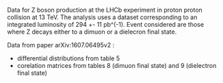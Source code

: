Data for Z boson production at the LHCb experiment in proton proton collision at 13 TeV.
The analysis uses a dataset corresponding to an integrated luminosity of 294 +- 11 pb^(-1).
Event considered are those where Z decays either to a dimuon or a dielecron final state.
 
Data from paper arXiv:1607.06495v2 :
 - differential distributions from table 5
 - corelation matrices from tables 8 (dimuon final state) and 9 (dielectron final state)
